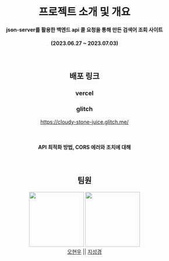 <div align="center">
  
  <h1> 프로젝트 소개 및 개요</h1>

  <h4 align="middle"> json-server를 활용한 백엔드 api 콜 요청을 통해 만든 검색어 조회 사이트 </h4> 
  <h4> (2023.06.27 ~ 2023.07.03)</h4><br>

  <h2>배포 링크</h2>

  <h3>vercel</h3>



  <h3>glitch</h3>

  https://cloudy-stone-juice.glitch.me/

  <br>

  <h4>API 최적화 방법, CORS 에러와 조치에 대해</h4>

  

  [pair1]: https://www.notion.so/Readme-e378ca0156494cdaa9ecac82b74ac83a

  <br>

  <h2> 팀원</h2> 

   <img src="https://avatars.githubusercontent.com/u/71064896?v=4" width="150">  <img src="https://avatars.githubusercontent.com/u/123868471?v=4" width="150"> 
   <br>
  [오현우](https://github.com/ohwphil) || [지성경](https://github.com/zivivle)

  
  

</div><br>
